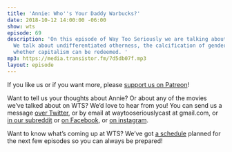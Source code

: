```yaml
---
title: 'Annie: Who''s Your Daddy Warbucks?'
date: 2018-10-12 14:00:00 -06:00
show: wts
episode: 69
description: 'On this episode of Way Too Seriously we are talking about 1982''s Annie.
  We talk about undifferentiated otherness, the calcification of gender roles and
  whether capitalism can be redeemed. '
mp3: https://media.transistor.fm/7d5db07f.mp3
layout: episode
---
```


If you like us or if you want more, please [support us on Patreon](https://www.patreon.com/clockworkscast)!

Want to tell us your thoughts about Annie? Or about any of the movies we’ve talked about on WTS? We’d love to hear from you! You can send us a message [over Twitter](http://www.twitter.com/wtscast), or by email at waytooseriouslycast at gmail.com, or [in our subreddit](https://www.reddit.com/r/Goodstuff_fm/) or [on Facebook](http://www.facebook.com/wtscast), or [on instagram](https://www.instagram.com/waytooseriously/).

Want to know what’s coming up at WTS? We’ve got [a schedule](https://docs.google.com/document/d/1f6fvTgbzQOCUD_potL6mWClmSC3D2cOBgKz36OwSC68) planned for the next few episodes so you can always be prepared!